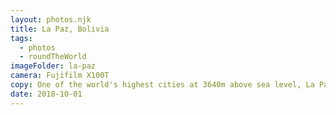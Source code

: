 ```yaml
---
layout: photos.njk
title: La Paz, Bolivia
tags:
  - photos
  - roundTheWorld
imageFolder: la-paz
camera: Fujifilm X100T
copy: One of the world's highest cities at 3640m above sea level, La Paz is a city like no other. It's location within a huge valley makes for a unique backdrop. The cable car system is a great way to see the city and get around, and is full of interesting characters, none more so than ex-inmate of San Pedro jail, Crazy Dave…
date: 2018-10-01
---
```


 
